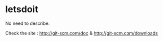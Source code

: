 # letsdoit
No need to describe.

Check the site : http://git-scm.com/doc & http://git-scm.com/downloads
